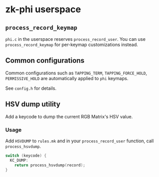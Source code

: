 # zk-phi userspace
## `process_record_keymap`

`phi.c` in the userspace reserves `process_record_user`. You can use `process_record_keymap` for per-keymap customizations instead.

## Common configurations

Common configurations such as `TAPPING_TERM`, `TAPPING_FORCE_HOLD`, `PERMISSIVE_HOLD` are automatically applied to `phi` keymaps.

See `config.h` for details.

## HSV dump utility

Add a keycode to dump the current RGB Matrix's HSV value.

### Usage

Add `HSVDUMP` to `rules.mk` and in your `process_record_user` function, call `process_hsvdump`.

```c
switch (keycode) {
  KC_DUMP:
    return process_hsvdump(record);
}
```

